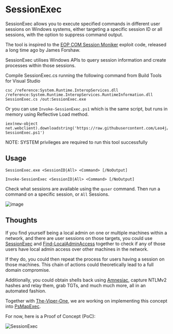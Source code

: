 # SessionExec

SessionExec allows you to execute specified commands in different user sessions on Windows systems, either targeting a specific session ID or all sessions, with the option to suppress command output.

The tool is inspired to the [EOP COM Session Moniker](https://bugs.chromium.org/p/project-zero/issues/detail?id=1021) exploit code, released a long time ago by James Forshaw.

SessionExec utilises Windows APIs to query session information and create processes within those sessions.

Compile SessionExec.cs running the following command from Build Tools for Visual Studio

```
csc /reference:System.Runtime.InteropServices.dll /reference:System.Runtime.InteropServices.RuntimeInformation.dll SessionExec.cs /out:SessionExec.exe
```

Or you can use `Invoke-SessionExec.ps1` which is the same script, but runs in memory using Reflective Load method.

```
iex(new-object net.webclient).downloadstring('https://raw.githubusercontent.com/Leo4j/SessionExec/main/Invoke-SessionExec.ps1')
```

NOTE: SYSTEM privileges are required to run this tool successfully

## Usage

```
SessionExec.exe <SessionID|All> <Command> [/NoOutput]
```
```
Invoke-SessionExec <SessionID|All> <Command> [/NoOutput]
```

Check what sessions are available using the `quser` command. Then run a command on a specific session, or `All` Sessions.

![image](https://github.com/user-attachments/assets/d9026750-2441-4462-a2d3-2d7179964045)

## Thoughts

If you find yourself being a local admin on one or multiple machines within a network, and there are user sessions on those targets, you could use [SessionExec](https://github.com/Leo4j/SessionExec) and [Find-LocalAdminAccess](https://github.com/Leo4j/Find-LocalAdminAccess) together to check if any of those users have local admin access over other machines in the network.

If they do, you could then repeat the process for users having a session on those machines. This chain of actions could theoretically lead to a full domain compromise.

Additionally, you could obtain shells back using [Amnesiac](https://github.com/Leo4j/Amnesiac), capture NTLMv2 hashes and relay them, grab TGTs, and much much more, all in an automated fashion.

Together with [The-Viper-One](https://github.com/The-Viper-One), we are working on implementing this concept into [PsMapExec](https://github.com/The-Viper-One/PsMapExec). 

For now, here is a Proof of Concept (PoC):

![SessionExec](https://github.com/user-attachments/assets/b4e29e6f-b4e5-48c9-bd0c-fe44def7d74c)
